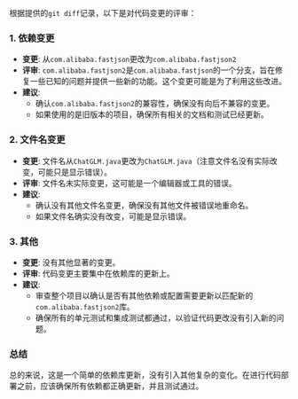 根据提供的`git diff`记录，以下是对代码变更的评审：

### 1. 依赖变更
- **变更**: 从`com.alibaba.fastjson`更改为`com.alibaba.fastjson2`
- **评审**: `com.alibaba.fastjson2`是`com.alibaba.fastjson`的一个分支，旨在修复一些已知的问题并提供一些新的功能。这个变更可能是为了利用这些改进。
- **建议**: 
  - 确认`com.alibaba.fastjson2`的兼容性，确保没有向后不兼容的变更。
  - 如果使用的是旧版本的项目，确保所有相关的文档和测试已经更新。

### 2. 文件名变更
- **变更**: 文件名从`ChatGLM.java`更改为`ChatGLM.java`（注意文件名没有实际改变，可能只是显示错误）。
- **评审**: 文件名未实际变更，这可能是一个编辑器或工具的错误。
- **建议**: 
  - 确认没有其他文件名变更，确保没有其他文件被错误地重命名。
  - 如果文件名确实没有改变，可能是显示错误。

### 3. 其他
- **变更**: 没有其他显著的变更。
- **评审**: 代码变更主要集中在依赖库的更新上。
- **建议**: 
  - 审查整个项目以确认是否有其他依赖或配置需要更新以匹配新的`com.alibaba.fastjson2`库。
  - 确保所有的单元测试和集成测试都通过，以验证代码更改没有引入新的问题。

### 总结
总的来说，这是一个简单的依赖库更新，没有引入其他复杂的变化。在进行代码部署之前，应该确保所有依赖都正确更新，并且测试通过。